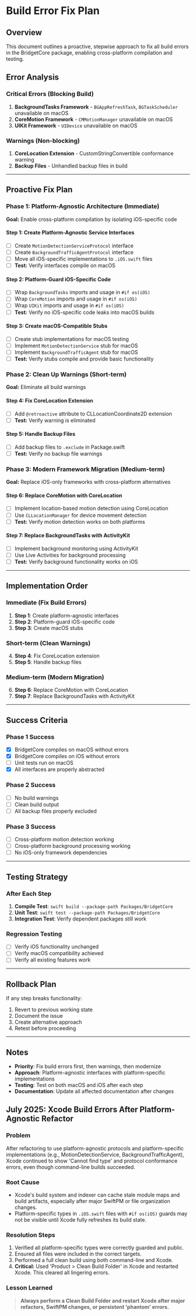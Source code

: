 # Build Error Fix Plan

## Overview
This document outlines a proactive, stepwise approach to fix all build errors in the BridgetCore package, enabling cross-platform compilation and testing.

## Error Analysis

### Critical Errors (Blocking Build)
1. **BackgroundTasks Framework** - `BGAppRefreshTask`, `BGTaskScheduler` unavailable on macOS
2. **CoreMotion Framework** - `CMMotionManager` unavailable on macOS  
3. **UIKit Framework** - `UIDevice` unavailable on macOS

### Warnings (Non-blocking)
1. **CoreLocation Extension** - CustomStringConvertible conformance warning
2. **Backup Files** - Unhandled backup files in build

---

## Proactive Fix Plan

### Phase 1: Platform-Agnostic Architecture (Immediate)
**Goal:** Enable cross-platform compilation by isolating iOS-specific code

#### Step 1: Create Platform-Agnostic Service Interfaces
- [ ] Create `MotionDetectionServiceProtocol` interface
- [ ] Create `BackgroundTrafficAgentProtocol` interface
- [ ] Move all iOS-specific implementations to `.iOS.swift` files
- [ ] **Test:** Verify interfaces compile on macOS

#### Step 2: Platform-Guard iOS-Specific Code
- [ ] Wrap `BackgroundTasks` imports and usage in `#if os(iOS)`
- [ ] Wrap `CoreMotion` imports and usage in `#if os(iOS)`
- [ ] Wrap `UIKit` imports and usage in `#if os(iOS)`
- [ ] **Test:** Verify no iOS-specific code leaks into macOS builds

#### Step 3: Create macOS-Compatible Stubs
- [ ] Create stub implementations for macOS testing
- [ ] Implement `MotionDetectionService` stub for macOS
- [ ] Implement `BackgroundTrafficAgent` stub for macOS
- [ ] **Test:** Verify stubs compile and provide basic functionality

### Phase 2: Clean Up Warnings (Short-term)
**Goal:** Eliminate all build warnings

#### Step 4: Fix CoreLocation Extension
- [ ] Add `@retroactive` attribute to CLLocationCoordinate2D extension
- [ ] **Test:** Verify warning is eliminated

#### Step 5: Handle Backup Files
- [ ] Add backup files to `.exclude` in Package.swift
- [ ] **Test:** Verify no backup file warnings

### Phase 3: Modern Framework Migration (Medium-term)
**Goal:** Replace iOS-only frameworks with cross-platform alternatives

#### Step 6: Replace CoreMotion with CoreLocation
- [ ] Implement location-based motion detection using CoreLocation
- [ ] Use `CLLocationManager` for device movement detection
- [ ] **Test:** Verify motion detection works on both platforms

#### Step 7: Replace BackgroundTasks with ActivityKit
- [ ] Implement background monitoring using ActivityKit
- [ ] Use Live Activities for background processing
- [ ] **Test:** Verify background functionality works on iOS

---

## Implementation Order

### Immediate (Fix Build Errors)
1. **Step 1**: Create platform-agnostic interfaces
2. **Step 2**: Platform-guard iOS-specific code
3. **Step 3**: Create macOS stubs

### Short-term (Clean Warnings)
4. **Step 4**: Fix CoreLocation extension
5. **Step 5**: Handle backup files

### Medium-term (Modern Migration)
6. **Step 6**: Replace CoreMotion with CoreLocation
7. **Step 7**: Replace BackgroundTasks with ActivityKit

---

## Success Criteria

### Phase 1 Success
- [x] BridgetCore compiles on macOS without errors
- [x] BridgetCore compiles on iOS without errors
- [ ] Unit tests run on macOS
- [x] All interfaces are properly abstracted

### Phase 2 Success
- [ ] No build warnings
- [ ] Clean build output
- [ ] All backup files properly excluded

### Phase 3 Success
- [ ] Cross-platform motion detection working
- [ ] Cross-platform background processing working
- [ ] No iOS-only framework dependencies

---

## Testing Strategy

### After Each Step
1. **Compile Test**: `swift build --package-path Packages/BridgetCore`
2. **Unit Test**: `swift test --package-path Packages/BridgetCore`
3. **Integration Test**: Verify dependent packages still work

### Regression Testing
- [ ] Verify iOS functionality unchanged
- [ ] Verify macOS compatibility achieved
- [ ] Verify all existing features work

---

## Rollback Plan

If any step breaks functionality:
1. Revert to previous working state
2. Document the issue
3. Create alternative approach
4. Retest before proceeding

---

## Notes

- **Priority**: Fix build errors first, then warnings, then modernize
- **Approach**: Platform-agnostic interfaces with platform-specific implementations
- **Testing**: Test on both macOS and iOS after each step
- **Documentation**: Update all affected documentation after changes 

## July 2025: Xcode Build Errors After Platform-Agnostic Refactor

### Problem
After refactoring to use platform-agnostic protocols and platform-specific implementations (e.g., MotionDetectionService, BackgroundTrafficAgent), Xcode continued to show 'Cannot find type' and protocol conformance errors, even though command-line builds succeeded.

### Root Cause
- Xcode's build system and indexer can cache stale module maps and build artifacts, especially after major SwiftPM or file organization changes.
- Platform-specific types in `.iOS.swift` files with `#if os(iOS)` guards may not be visible until Xcode fully refreshes its build state.

### Resolution Steps
1. Verified all platform-specific types were correctly guarded and public.
2. Ensured all files were included in the correct targets.
3. Performed a full clean build using both command-line and Xcode.
4. **Critical:** Used 'Product > Clean Build Folder' in Xcode and restarted Xcode. This cleared all lingering errors.

### Lesson Learned
> **Always perform a Clean Build Folder and restart Xcode after major refactors, SwiftPM changes, or persistent 'phantom' errors.** 